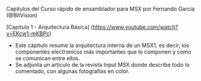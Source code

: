 Capitulos del Curso rápido de ensamblador para MSX por Fernando García (@BitVision)

[Capitulo 1 - Arquitectura Básica] (https://www.youtube.com/watch?v=EKcw1-mKBPc)

- Este cápitulo resume la arquitectura interna de un MSX1, es decir, los componentes electronicos más importantes que lo componen y como se comunican entre ellos.
- Se adjunta un articulo de la revista Input MSX donde describe todo lo comentado, con algunas fotografías en color.
